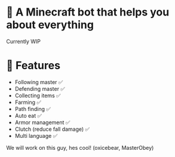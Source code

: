 # 🤖 A Minecraft bot that helps you about everything

Currently WIP

# 🎀 Features

-   Following master ✅
-   Defending master ✅
-   Collecting items ✅
-   Farming ✅
-   Path finding ✅
-   Auto eat ✅
-   Armor management ✅
-   Clutch (reduce fall damage) ✅
-   Multi language ✅

We will work on this guy, hes cool! (oxicebear, MasterObey)
